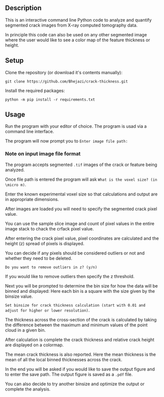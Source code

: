 ## Description

This is an interactive command line Python code to analyze and quantify segmented crack images from X-ray computed tomography data.

In principle this code can also be used on any other segmented image where the user would like to see a color map of the feature thickness or height.

## Setup
Clone the repository (or download it's contents manually):
```shell
git clone https://github.com/Bhejazi/crack-thickness.git
```

Install the required packages:
```shell
python -m pip install -r requirements.txt
```

## Usage
Run the program with your editor of choice. The program is usad via a command line interface.

The program will now prompt you to `Enter image file path:`

### Note on input image file format
The program accepts segmented `.tif` images of the crack or feature being analyzed.


Once file path is entered the program will ask `What is the voxel size? (in \micro m)`.

Enter the known experimental voxel size so that calculations and output are in appropriate dimensions.

After images are loaded you will need to specify the segmented crack pixel value.

You can use the sample slice image and count of pixel values in the entire image stack to chack the crfack pixel value.

After entering the crack pixel value, pixel coordinates are calculated and the height (z) spread of pixels is displayed.

You can decide if any pixels should be considered outliers or not and whether they need to be deleted.

`Do you want to remove outliers in z? (y/n)`

If you would like to remove outliers then specify the z threshold.

Next you will be prompted to determine the bin size for how the data will be binned and displayed: Here each bin is a square with the size given by the binsize value.

`Set binsize for crack thickness calculation (start with 0.01 and adjust for higher or lower resolution)`.

The thickness across the cross-section of the crack is calculated by taking the difference between the maximum and minimum values of the point cloud in a given bin.

After calculation is complete the crack thickness and relative crack height are displayed on a colormap.

The mean crack thickness is also reported. Here the mean thickness is the mean of all the local binned thicknesses across the crack.

In the end you will be asked if you would like to save the output figure and to enter the save path. The output figure is saved as a `.pdf` file.

You can also decide to try another binsize and optimize the output or complete the analysis.
